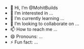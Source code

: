 - 👋 Hi, I’m @MohitBuilds
- 👀 I’m interested in ...
- 🌱 I’m currently learning ...
- 💞️ I’m looking to collaborate on ...
- 📫 How to reach me ...
- 😄 Pronouns: ...
- ⚡ Fun fact: ...

<!---
MohitBuilds/MohitBuilds is a ✨ special ✨ repository because its `README.md` (this file) appears on your GitHub profile.
You can click the Preview link to take a look at your changes.
--->
